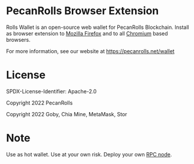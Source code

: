 # PecanRolls Browser Extension

Rolls Wallet is an open-source web wallet for PecanRolls Blockchain. Install as browser extension to [Mozilla Firefox](https://pecanrolls.net) and to all [Chromium](https://chrome.google.com/webstore/) based browsers.

For more information, see our website at https://pecanrolls.net/wallet

# License

SPDX-License-Identifier: Apache-2.0

Copyright 2022 PecanRolls

Copyright 2022 Goby, Chia Mine, MetaMask, Stor

# Note

Use as hot wallet. Use at your own risk. Deploy your own [RPC node](https://github.com/strandedathome/openapi).
